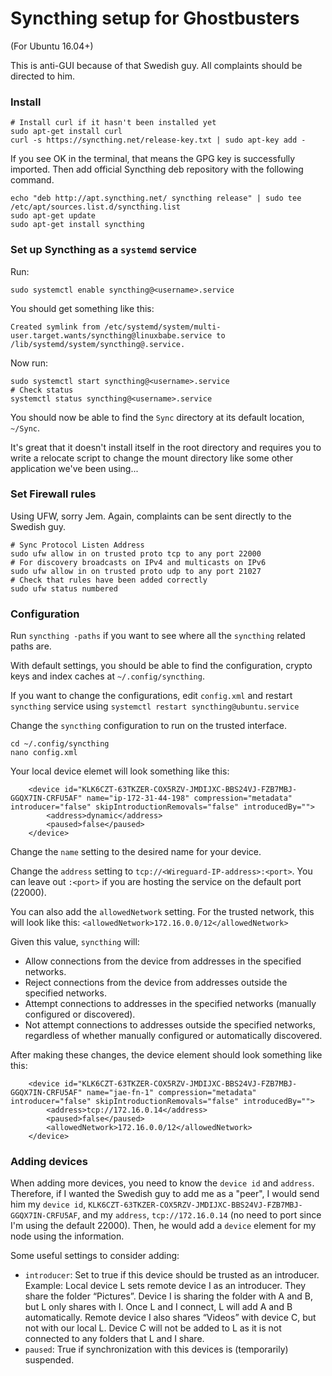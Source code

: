 # Syncthing setup for Ghostbusters

(For Ubuntu 16.04+)

This is anti-GUI because of that Swedish guy. All complaints should be directed to him.

### Install

```console
# Install curl if it hasn't been installed yet
sudo apt-get install curl
curl -s https://syncthing.net/release-key.txt | sudo apt-key add -
```

If you see OK in the terminal, that means the GPG key is successfully imported. Then add official Syncthing deb repository with the following command.

```console
echo "deb http://apt.syncthing.net/ syncthing release" | sudo tee /etc/apt/sources.list.d/syncthing.list
sudo apt-get update
sudo apt-get install syncthing
```

### Set up Syncthing as a `systemd` service

Run:
```console
sudo systemctl enable syncthing@<username>.service
```

You should get something like this:

```console
Created symlink from /etc/systemd/system/multi-user.target.wants/syncthing@linuxbabe.service to /lib/systemd/system/syncthing@.service.
```

Now run:
```console
sudo systemctl start syncthing@<username>.service
# Check status
systemctl status syncthing@<username>.service
```

You should now be able to find the `Sync` directory at its default location, `~/Sync`. 

It's great that it doesn't install itself in the root directory and requires you to write a relocate script to change the mount directory like some other application we've been using...

### Set Firewall rules

Using UFW, sorry Jem. Again, complaints can be sent directly to the Swedish guy.

```console
# Sync Protocol Listen Address
sudo ufw allow in on trusted proto tcp to any port 22000
# For discovery broadcasts on IPv4 and multicasts on IPv6
sudo ufw allow in on trusted proto udp to any port 21027
# Check that rules have been added correctly
sudo ufw status numbered
```

### Configuration

Run `syncthing -paths` if you want to see where all the `syncthing` related paths are.

With default settings, you should be able to find the configuration, crypto keys and index caches at `~/.config/syncthing`.

If you want to change the configurations, edit `config.xml` and restart `syncthing` service using `systemctl restart syncthing@ubuntu.service`

Change the `syncthing` configuration to run on the trusted interface.

```console
cd ~/.config/syncthing
nano config.xml
```

Your local device elemet will look something like this:

```console
    <device id="KLK6CZT-63TKZER-COX5RZV-JMDIJXC-BBS24VJ-FZB7MBJ-GGQX7IN-CRFU5AF" name="ip-172-31-44-198" compression="metadata" introducer="false" skipIntroductionRemovals="false" introducedBy="">
        <address>dynamic</address>
        <paused>false</paused>
    </device>
```

Change the `name` setting to the desired name for your device.

Change the `address` setting to `tcp://<Wireguard-IP-address>:<port>`. You can leave out `:<port>` if you are hosting the service on the default port (22000).

You can also add the `allowedNetwork` setting. For the trusted network, this will look like this: `<allowedNetwork>172.16.0.0/12</allowedNetwork>`

Given this value, `syncthing` will:
- Allow connections from the device from addresses in the specified networks.
- Reject connections from the device from addresses outside the specified networks.
- Attempt connections to addresses in the specified networks (manually configured or discovered).
- Not attempt connections to addresses outside the specified networks, regardless of whether manually configured or automatically discovered.

After making these changes, the device element should look something like this:

```console
    <device id="KLK6CZT-63TKZER-COX5RZV-JMDIJXC-BBS24VJ-FZB7MBJ-GGQX7IN-CRFU5AF" name="jae-fn-1" compression="metadata" introducer="false" skipIntroductionRemovals="false" introducedBy="">
        <address>tcp://172.16.0.14</address>
        <paused>false</paused>
        <allowedNetwork>172.16.0.0/12</allowedNetwork>
    </device>
```

### Adding devices

When adding more devices, you need to know the `device id` and `address`. Therefore, if I wanted the Swedish guy to add me as a "peer", I would send him my `device id`, `KLK6CZT-63TKZER-COX5RZV-JMDIJXC-BBS24VJ-FZB7MBJ-GGQX7IN-CRFU5AF`, and my `address`, `tcp://172.16.0.14` (no need to port since I'm using the default 22000). Then, he would add a `device` element for my node using the information.

Some useful settings to consider adding:
- `introducer`: Set to true if this device should be trusted as an introducer. Example: Local device L sets remote device I as an introducer. They share the folder “Pictures”. Device I is sharing the folder with A and B, but L only shares with I. Once L and I connect, L will add A and B automatically. Remote device I also shares “Videos” with device C, but not with our local L. Device C will not be added to L as it is not connected to any folders that L and I share.
- `paused`: True if synchronization with this devices is (temporarily) suspended.
